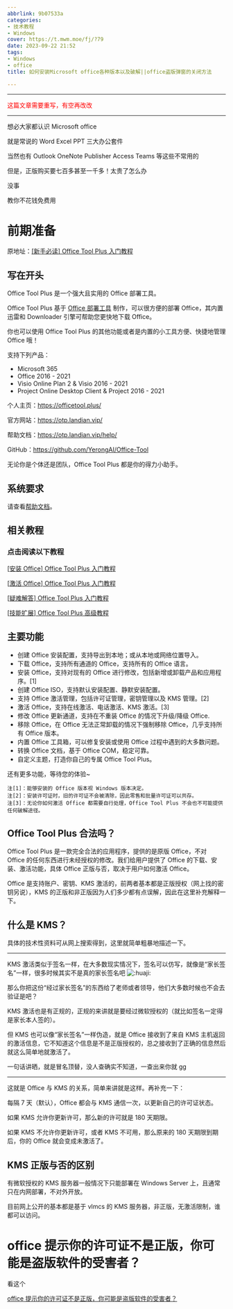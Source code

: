 ```yaml
---
abbrlink: 9b07533a
categories:
- 技术教程
- Windows
cover: https://t.mwm.moe/fj/?79
date: 2023-09-22 21:52
tags:
- Windows
- office
title: 如何安装Microsoft office各种版本以及破解||office盗版弹窗的关闭方法

---
```


---

<font color="red">这篇文章需要重写，有空再改改</font>

---

想必大家都认识 Microsoft office

就是常说的 Word Excel PPT 三大办公套件

当然也有 Outlook OneNote Publisher Access Teams 等这些不常用的

但是，正版购买要七百多甚至一千多！太贵了怎么办

没事

教你不花钱免费用

# 前期准备

原地址：[[新手必读] Office Tool Plus 入门教程](https://www.coolhub.top/archives/42)

## 写在开头

Office Tool Plus 是一个强大且实用的 Office 部署工具。

Office Tool Plus 基于 [Office 部署工具](https://aka.ms/ODT) 制作，可以很方便的部署 Office，其内置迅雷和 Downloader 引擎可帮助您更快地下载 Office。

你也可以使用 Office Tool Plus 的其他功能或者是内置的小工具方便、快捷地管理 Office 哦！

支持下列产品：

- Microsoft 365
- Office 2016 - 2021
- Visio Online Plan 2 & Visio 2016 - 2021
- Project Online Desktop Client & Project 2016 - 2021

个人主页：https://officetool.plus/

官方网站：https://otp.landian.vip/

帮助文档：https://otp.landian.vip/help/

GitHub：https://github.com/YerongAI/Office-Tool

无论你是个体还是团队，Office Tool Plus 都是你的得力小助手。

## 系统要求

请查看[帮助文档](https://otp.landian.vip/docs/zh-cn/start/requirement.html)。

## 相关教程

### 点击阅读以下教程

[[安装 Office\] Office Tool Plus 入门教程](https://www.coolhub.top/archives/11)

[[激活 Office\] Office Tool Plus 入门教程](https://www.coolhub.top/archives/14)

[[疑难解答\] Office Tool Plus 入门教程](https://www.coolhub.top/archives/13)

[[技能扩展\] Office Tool Plus 高级教程](https://www.coolhub.top/archives/44)

## 主要功能

- 创建 Office 安装配置，支持导出到本地；或从本地或网络位置导入。
- 下载 Office，支持所有通道的 Office，支持所有的 Office 语言。
- 安装 Office，支持对现有的 Office 进行修改，包括新增或卸载产品和应用程序。[1]
- 创建 Office ISO，支持默认安装配置、静默安装配置。
- 支持 Office 激活管理，包括许可证管理，密钥管理以及 KMS 管理。[2]
- 激活 Office，支持在线激活、电话激活、KMS 激活。[3]
- 修改 Office 更新通道，支持在不重装 Office 的情况下升级/降级 Office.
- 移除 Office，在 Office 无法正常卸载的情况下强制移除 Office，几乎支持所有 Office 版本。
- 内置 Office 工具箱，可以修复安装或使用 Office 过程中遇到的大多数问题。
- 转换 Office 文档，基于 Office COM，稳定可靠。
- 自定义主题，打造你自己的专属 Office Tool Plus。

还有更多功能，等待您的体验~

```
注[1]：能够安装的 Office 版本视 Windows 版本决定。
注[2]：安装许可证时，旧的许可证不会被清除，因此零售和批量许可证可以共存。
注[3]：无论你如何激活 Office 都需要自行处理，Office Tool Plus 不会也不可能提供任何破解途径。
```

## Office Tool Plus 合法吗？

Office Tool Plus 是一款完全合法的应用程序，提供的是原版 Office，不对 Office 的任何东西进行未经授权的修改。我们给用户提供了 Office 的下载、安装、激活功能，具体 Office 正版与否，取决于用户如何激活 Office。

Office 是支持账户、密钥、KMS 激活的，前两者基本都是正版授权（网上找的密钥另说），KMS 的正版和非正版因为人们多少都有点误解，因此在这里补充解释一下。

## 什么是 KMS？

具体的技术性资料可从网上搜索得到，这里就简单粗暴地描述一下。

---

KMS 激活类似于签名一样，在大多数现实情况下，签名可以仿写，就像是“家长签名”一样，很多时候其实不是真的家长签名吧 ![:huaji:](https://www.coolhub.top/wp-content/themes/kratos-pjax-0.4.3/static/images/smilies/huaji.png)

那么你把这份“经过家长签名”的东西给了老师或者领导，他们大多数时候也不会去验证是吧？

KMS 激活也是有正规的，正规的来讲就是要经过微软授权的（就比如签名一定得是家长本人签的）。

但 KMS 也可以像“家长签名”一样伪造，就是 Office 接收到了来自 KMS 主机返回的激活信息，它不知道这个信息是不是正版授权的，总之接收到了正确的信息然后就这么简单地就激活了。

一句话讲晒，就是冒名顶替，没人查确实不知道，一查出来你就 gg

---

这就是 Office 与 KMS 的关系，简单来讲就是这样。再补充一下：

每隔 7 天（默认），Office 都会与 KMS 通信一次，以更新自己的许可证状态。

如果 KMS 允许你更新许可，那么新的许可就是 180 天期限。

如果 KMS 不允许你更新许可，或者 KMS 不可用，那么原来的 180 天期限到期后，你的 Office 就会变成未激活了。

## KMS 正版与否的区别

有微软授权的 KMS 服务器一般情况下只能部署在 Windows Server 上，且通常只在内网部署，不对外开放。

目前网上公开的基本都是基于 vlmcs 的 KMS 服务器，非正版，无激活限制，谁都可以访问。

# office 提示你的许可证不是正版，你可能是盗版软件的受害者？

看这个

[office 提示你的许可证不是正版，你可能是盗版软件的受害者？](https://blog.csdn.net/qq_44275213/article/details/128543910)
